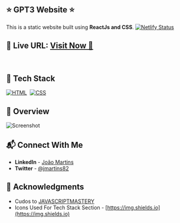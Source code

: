 ## ⭐ GPT3 Website ⭐

This is a static website built using **ReactJs and CSS**.
[![Netlify Status](https://api.netlify.com/api/v1/badges/bd6aabb9-68f4-4a74-9736-7a1560de24bc/deploy-status)](https://app.netlify.com/sites/joao-martins/deploys)

## 📌 **Live URL:** <a href="https://gpt3.joao-martins.net">**Visit Now** 🚀</a>

<br>

## 📌 Tech Stack

[![HTML](https://img.shields.io/badge/html5%20-%23E34F26.svg?&style=for-the-badge&logo=html5&logoColor=white)](https://github.com/joao82)&nbsp;
[![CSS](https://img.shields.io/badge/css3%20-%231572B6.svg?&style=for-the-badge&logo=css3&logoColor=white)](https://github.com/joao82)&nbsp;
<br>

## 📌 Overview

![Screenshot](./src/assets/demo/gpt3.gif?raw=true "Hoobank Website")

## 📬 Connect With Me

- **LinkedIn** - [João Martins](https://www.linkedin.com/in/joão-pedro-martins-755ba64b/)
- **Twitter** - [@jmartins82](https://twitter.com/jmrtins82)

## 📌 Acknowledgments

- Cudos to [JAVASCRIPTMASTERY](https://github.com/adrianhajdin)
- Icons Used For Tech Stack Section - [https://img.shields.io](https://img.shields.io)
